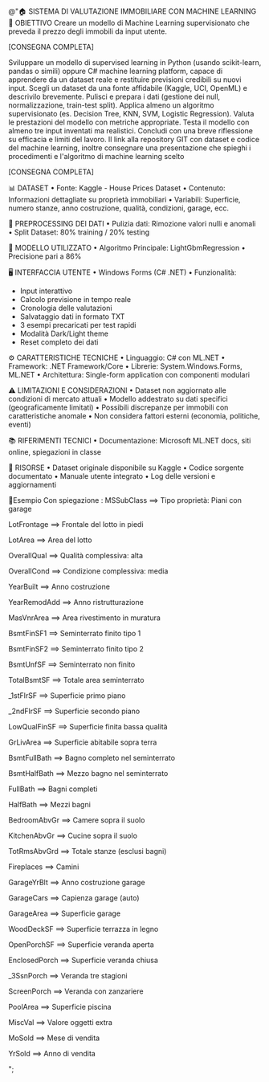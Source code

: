 @"🏠 SISTEMA DI VALUTAZIONE IMMOBILIARE CON MACHINE LEARNING
📌 OBIETTIVO
Creare un modello di Machine Learning supervisionato che preveda il prezzo degli immobili da input utente.

[CONSEGNA COMPLETA]

Sviluppare un modello di supervised learning in Python (usando scikit-learn, pandas o simili) oppure C# machine learning platform,
capace di apprendere da un dataset reale e restituire previsioni credibili su nuovi input.
Scegli un dataset da una fonte affidabile (Kaggle, UCI, OpenML) e descrivilo brevemente.
Pulisci e prepara i dati (gestione dei null, normalizzazione, train-test split).
Applica almeno un algoritmo supervisionato (es. Decision Tree, KNN, SVM, Logistic Regression).
Valuta le prestazioni del modello con metriche appropriate.
Testa il modello con almeno tre input inventati ma realistici.
Concludi con una breve riflessione su efficacia e limiti del lavoro.
Il link alla repository GIT con dataset e codice del machine learning, inoltre consegnare una presentazione che spieghi i procedimenti e l'algoritmo di machine learning scelto
    
[CONSEGNA COMPLETA]

📊 DATASET
• Fonte: Kaggle - House Prices Dataset
• Contenuto: Informazioni dettagliate su proprietà immobiliari
• Variabili: Superficie, numero stanze, anno costruzione, qualità, condizioni, garage, ecc.


📐 PREPROCESSING DEI DATI
• Pulizia dati: Rimozione valori nulli e anomali
• Split Dataset: 80% training / 20% testing

🧠 MODELLO UTILIZZATO
• Algoritmo Principale: LightGbmRegression
• Precisione pari a 86%


🖥️ INTERFACCIA UTENTE
• Windows Forms (C# .NET)
• Funzionalità:
  - Input interattivo 
  - Calcolo previsione in tempo reale
  - Cronologia delle valutazioni
  - Salvataggio dati in formato TXT
  - 3 esempi precaricati per test rapidi
  - Modalità Dark/Light theme
  - Reset completo dei dati

⚙️ CARATTERISTICHE TECNICHE
• Linguaggio: C# con ML.NET
• Framework: .NET Framework/Core
• Librerie: System.Windows.Forms, ML.NET
• Architettura: Single-form application con componenti modulari

⚠️ LIMITAZIONI E CONSIDERAZIONI
• Dataset non aggiornato alle condizioni di mercato attuali
• Modello addestrato su dati specifici (geograficamente limitati)
• Possibili discrepanze per immobili con caratteristiche anomale
• Non considera fattori esterni (economia, politiche, eventi)

📚 RIFERIMENTI TECNICI
• Documentazione: Microsoft ML.NET docs, siti online, spiegazioni in classe


🔗 RISORSE
• Dataset originale disponibile su Kaggle
• Codice sorgente documentato
• Manuale utente integrato
• Log delle versioni e aggiornamenti

🚿Esempio Con spiegazione : 
MSSubClass      ==> Tipo proprietà: Piani con garage


LotFrontage     ==> Frontale del lotto in piedi


LotArea         ==> Area del lotto


OverallQual     ==> Qualità complessiva: alta


OverallCond     ==> Condizione complessiva: media


YearBuilt       ==> Anno costruzione


YearRemodAdd    ==> Anno ristrutturazione


MasVnrArea      ==> Area rivestimento in muratura


BsmtFinSF1      ==> Seminterrato finito tipo 1


BsmtFinSF2      ==> Seminterrato finito tipo 2


BsmtUnfSF       ==> Seminterrato non finito


TotalBsmtSF     ==> Totale area seminterrato


_1stFlrSF       ==> Superficie primo piano


_2ndFlrSF       ==> Superficie secondo piano


LowQualFinSF    ==> Superficie finita bassa qualità


GrLivArea       ==> Superficie abitabile sopra terra


BsmtFullBath    ==> Bagno completo nel seminterrato


BsmtHalfBath    ==> Mezzo bagno nel seminterrato


FullBath        ==> Bagni completi


HalfBath        ==> Mezzi bagni


BedroomAbvGr    ==> Camere sopra il suolo


KitchenAbvGr    ==> Cucine sopra il suolo


TotRmsAbvGrd    ==> Totale stanze (esclusi bagni)


Fireplaces      ==> Camini


GarageYrBlt     ==> Anno costruzione garage


GarageCars      ==> Capienza garage (auto)


GarageArea      ==> Superficie garage


WoodDeckSF      ==> Superficie terrazza in legno


OpenPorchSF     ==> Superficie veranda aperta


EnclosedPorch   ==> Superficie veranda chiusa


_3SsnPorch      ==> Veranda tre stagioni


ScreenPorch     ==> Veranda con zanzariere


PoolArea        ==> Superficie piscina


MiscVal         ==> Valore oggetti extra


MoSold          ==> Mese di vendita


YrSold          ==> Anno di vendita



";
